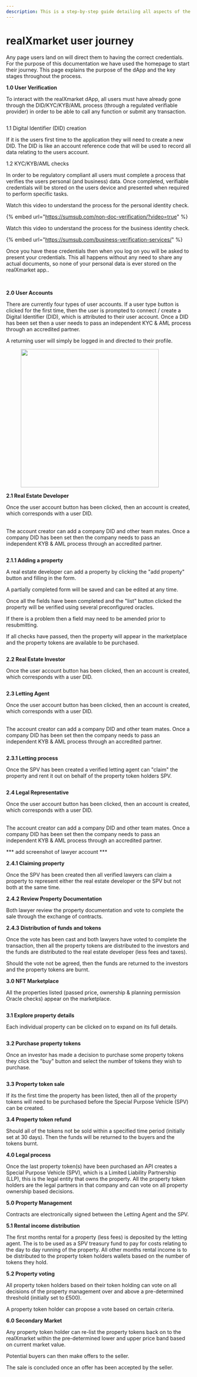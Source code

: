 ```yaml
---
description: This is a step-by-step guide detailing all aspects of the user journey.
---
```


# realXmarket user journey

Any page users land on will direct them to having the correct credentials. For the purpose of this documentation we have used the homepage to start their journey. This page explains the purpose of the dApp and the key stages throughout the process.

**1.0 User Verification**

To interact with the realXmarket dApp, all users must have already gone through the DID/KYC/KYB/AML process (through a regulated verifiable provider) in order to be able to call any function or submit any transaction.

<figure><img src="../.gitbook/assets/Landing page.jpg" alt=""><figcaption></figcaption></figure>

1.1 Digital Identifier (DID) creation

If it is the users first time to the application they will need to create a new DID. The DID is like an account reference code that will be used to record all data relating to the users account.

1.2 KYC/KYB/AML checks

In order to be regulatory compliant all users must complete a process that verifies the users personal (and business) data. Once completed, verifiable credentials will be stored on the users device and presented when required to perform specific tasks.

Watch this video to understand the process for the personal identity check.

{% embed url="https://sumsub.com/non-doc-verification/?video=true" %}

Watch this video to understand the process for the business identity check.

{% embed url="https://sumsub.com/business-verification-services/" %}

Once you have these credentials then when you log on you will be asked to present your credentials. This all happens without any need to share any actual documents, so none of your personal data is ever stored on the realXmarket app..

<figure><img src="../.gitbook/assets/Verify-Your-Personal-KYC-Credential.jpg" alt=""><figcaption></figcaption></figure>

\
**2.0 User Accounts**

There are currently four types of user accounts. If a user type button is clicked for the first time, then the user is prompted to connect / create a Digital Identifier (DID), which is attributed to their user account. Once a DID has been set then a user needs to pass an independent KYC & AML process through an accredited partner.

A returning user will simply be logged in and directed to their profile.

<figure><img src="../.gitbook/assets/Select_user_type_1 (2).png" alt="" width="375"><figcaption></figcaption></figure>

**2.1 Real Estate Developer**

Once the user account button has been clicked, then an account is created, which corresponds with a user DID.

\
The account creator can add a company DID and other team mates. Once a company DID has been set then the company needs to pass an independent KYB & AML process through an accredited partner.

<figure><img src="../.gitbook/assets/Company.png" alt=""><figcaption></figcaption></figure>

**2.1.1 Adding a property**

A real estate developer can add a property by clicking the "add property" button and filling in the form.&#x20;

A partially completed form will be saved and can be edited at any time.

Once all the fields have been completed and the "list" button clicked the property will be verified using several preconfigured oracles.

If there is a problem then a field may need to be amended prior to resubmitting.

If all checks have passed, then the property will appear in the marketplace and the property tokens are available to be purchased.

<figure><img src="../.gitbook/assets/Add properties.png" alt=""><figcaption></figcaption></figure>

**2.2 Real Estate Investor**

Once the user account button has been clicked, then an account is created, which corresponds with a user DID.

<figure><img src="../.gitbook/assets/investor Profile.png" alt=""><figcaption></figcaption></figure>

**2.3 Letting Agent**

Once the user account button has been clicked, then an account is created, which corresponds with a user DID.

\
The account creator can add a company DID and other team mates. Once a company DID has been set then the company needs to pass an independent KYB & AML process through an accredited partner.

<figure><img src="../.gitbook/assets/Letting agent add Company - Team.png" alt=""><figcaption></figcaption></figure>

**2.3.1 Letting process**

Once the SPV has been created a verified letting agent can "claim" the property and rent it out on behalf of the property token holders SPV.

<figure><img src="../.gitbook/assets/Letting process.png" alt=""><figcaption></figcaption></figure>



**2.4 Legal Representative**

Once the user account button has been clicked, then an account is created, which corresponds with a user DID.

\
The account creator can add a company DID and other team mates. Once a company DID has been set then the company needs to pass an independent KYB & AML process through an accredited partner.

\*\*\* add screenshot of lawyer account \*\*\*

**2.4.1 Claiming property**

Once the SPV has been created then all verified lawyers can claim a property to represent either the real estate developer or the SPV but not both at the same time.

**2.4.2 Review Property Documentation**

Both lawyer review the property documentation and vote to complete the sale through the exchange of contracts.

**2.4.3 Distribution of funds and tokens**

Once the vote has been cast and both lawyers have voted to complete the transaction, then all the property tokens are distributed to the investors and the funds are distributed to the real estate developer (less fees and taxes).

Should the vote not be agreed, then the funds are returned to the investors and the property tokens are burnt.

**3.0 NFT Marketplace**

All the properties listed (passed price, ownership & planning permission Oracle checks) appear on the marketplace.

<figure><img src="../.gitbook/assets/Marketplace (1) (1).png" alt=""><figcaption></figcaption></figure>

**3.1 Explore property details**

Each individual property can be clicked on to expand on its full details.

<figure><img src="../.gitbook/assets/Properties details.png" alt=""><figcaption></figcaption></figure>

**3.2 Purchase property tokens**

Once an investor has made a decision to purchase some property tokens they click the "buy" button and select the number of tokens they wish to purchase.

<figure><img src="../.gitbook/assets/Payment summary.png" alt=""><figcaption></figcaption></figure>

**3.3 Property token sale**

If its the first time the property has been listed, then all of the property tokens will need to be purchased before the Special Purpose Vehicle (SPV) can be created.

**3.4 Property token refund**

Should all of the tokens not be sold within a specified time period (initially set at 30 days). Then the funds will be returned to the buyers and the tokens burnt.

**4.0 Legal process**

Once the last property token(s) have been purchased an API creates a Special Purpose Vehicle (SPV), which is a Limited Liability Partnership (LLP), this is the legal entity that owns the property. All the property token holders are the legal partners in that company and can vote on all property ownership based decisions.

**5.0 Property Management**

Contracts are electronically signed between the Letting Agent and the SPV.

**5.1 Rental income distribution**

The first months rental for a property (less fees) is deposited by the letting agent. The is to be used as a SPV treasury fund to pay for costs relating to the day to day running of the property. All other months rental income is to be distributed to the property token holders wallets based on the number of tokens they hold.

**5.2 Property voting**

All property token holders based on their token holding can vote on all decisions of the property management over and above a pre-determined threshold (initially set to £500).

A property token holder can propose a vote based on certain criteria.

**6.0 Secondary Market**

Any property token holder can re-list the property tokens back on to the realXmarket within the pre-determined lower and upper price band based on current market value.

Potential buyers can then make offers to the seller.

The sale is concluded once an offer has been accepted by the seller.
